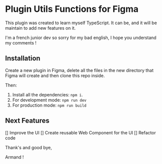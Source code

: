 # Plugin Utils Functions for Figma

This plugin was created to learn myself TypeScript. It can be, and it will be maintain to add new features on it.

I'm a french junior dev so sorry for my bad english, I hope you understand my comments !

## Installation

Create a new plugin in Figma, delete all the files in the new directory that Figma will create and then clone this repo inside.

Then:

1. Install all the dependencies: `npm i`.
2. For development mode: `npm run dev`
3. For production mode: `npm run build`

## Next Features

[] Improve the UI
[] Create reusable Web Component for the UI
[] Refactor code

Thank's and good bye,

Armand !
